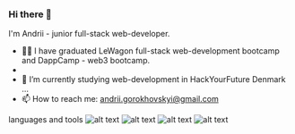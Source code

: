 ### Hi there 👋

<!--
**andrii1/andrii1** is a ✨ _special_ ✨ repository because its `README.md` (this file) appears on your GitHub profile.

Here are some ideas to get you started:

- 🔭 I’m currently working on ...
- 🌱 I’m currently learning ...
- 👯 I’m looking to collaborate on ...
- 🤔 I’m looking for help with ...
- 💬 Ask me about ...
- 📫 How to reach me: ...
- 😄 Pronouns: ...
- ⚡ Fun fact: ...
-->

I'm Andrii - junior full-stack web-developer. 
- 👨‍💻 I have graduated LeWagon full-stack web-development bootcamp and DappCamp - web3 bootcamp.
- 
- 🌱 I’m currently studying web-development in HackYourFuture Denmark ...
- 📫 How to reach me: andrii.gorokhovskyi@gmail.com

languages and tools
![alt text](https://github.com/abranhe/programming-languages-logos/blob/master/src/html/html_24x24.png?raw=true)
![alt text](https://github.com/abranhe/programming-languages-logos/blob/master/src/css/css_24x24.png?raw=true)
![alt text](https://github.com/abranhe/programming-languages-logos/blob/master/src/javascript/javascript_24x24.png?raw=true)
![alt text](https://github.com/abranhe/programming-languages-logos/blob/master/src/ruby/ruby_24x24.png?raw=true)

